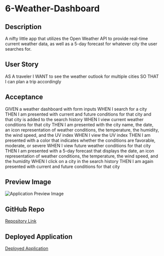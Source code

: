 # 6-Weather-Dashboard

## Description

A nifty little app that utilizes the Open Weather API to provide real-time current weather data, as well as a 5-day forecast for whatever city the user searches for. 

## User Story

AS A traveler
I WANT to see the weather outlook for multiple cities
SO THAT I can plan a trip accordingly

## Acceptance

GIVEN a weather dashboard with form inputs
WHEN I search for a city
THEN I am presented with current and future conditions for that city and that city is added to the search history
WHEN I view current weather conditions for that city
THEN I am presented with the city name, the date, an icon representation of weather conditions, the temperature, the humidity, the wind speed, and the UV index
WHEN I view the UV index
THEN I am presented with a color that indicates whether the conditions are favorable, moderate, or severe
WHEN I view future weather conditions for that city
THEN I am presented with a 5-day forecast that displays the date, an icon representation of weather conditions, the temperature, the wind speed, and the humidity
WHEN I click on a city in the search history
THEN I am again presented with current and future conditions for that city

## Preview Image

![Application Preview Image](demo/demo.gif)

## GitHub Repo

[Repository Link](https://github.com/mrcaseyrobison/6-Weather-Dashboard)
## Deployed Application

[Deployed Application](https://mrcaseyrobison.github.io/6-Weather-Dashboard/)